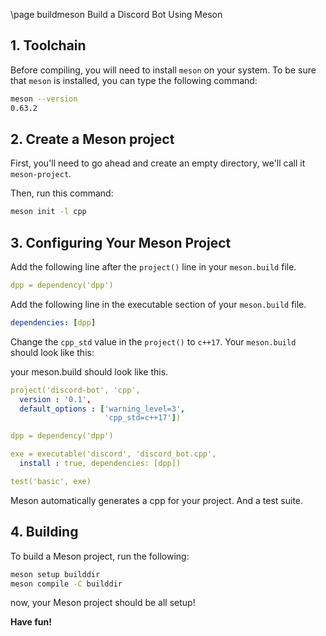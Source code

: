 \page buildmeson Build a Discord Bot Using Meson

## 1. Toolchain

Before compiling, you will need to install `meson` on your system. To be sure that `meson` is installed, you can type the following command:

```bash
meson --version
0.63.2
```

## 2. Create a Meson project

First, you'll need to go ahead and create an empty directory, we'll call it `meson-project`.

Then, run this command:

```bash
meson init -l cpp
```

## 3. Configuring Your Meson Project

Add the following line after the `project()` line in your `meson.build` file.

```yml
dpp = dependency('dpp')
```

Add the following line in the executable section of your `meson.build` file.

```yml
dependencies: [dpp]
```

Change the `cpp_std` value in the `project()` to `c++17`. Your `meson.build` should look like this:

your meson.build should look like this.
~~~~~~~~~~~~~~yml
project('discord-bot', 'cpp',
  version : '0.1',
  default_options : ['warning_level=3',
                     'cpp_std=c++17'])

dpp = dependency('dpp')

exe = executable('discord', 'discord_bot.cpp',
  install : true, dependencies: [dpp])

test('basic', exe)
~~~~~~~~~~~~~~

Meson automatically generates a cpp for your project. And a test suite.

## 4. Building

To build a Meson project, run the following:

```bash
meson setup builddir
meson compile -C builddir
```

now, your Meson project should be all setup!

**Have fun!**
